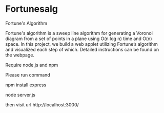 # Fortunesalg

Fortune's Algorithm

Fortune's algorithm is a sweep line algorithm for generating a Voronoi diagram from a set of points in a plane using O(n log n) time and O(n) space. In this project, we build a web applet utilizing Fortune’s algorithm and visualized each step of which. Detailed instructions can be found on the webpage.

Require node.js and npm

Please run command

npm install express

node server.js

then visit url http://localhost:3000/
